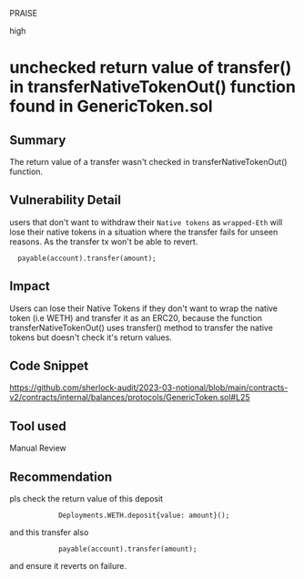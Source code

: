 PRAISE

high

# unchecked return value of transfer() in transferNativeTokenOut() function found in GenericToken.sol

## Summary
The return value of a transfer wasn't checked in transferNativeTokenOut() function. 

## Vulnerability Detail
users that don't want to withdraw their `Native tokens` as `wrapped-Eth` will lose their native tokens in a situation where the transfer fails for unseen reasons. As the transfer tx won't be able to revert.
```solidity
  payable(account).transfer(amount);
```
## Impact
Users can lose their Native Tokens if they don't want to wrap the native token (i.e WETH) and transfer it as an ERC20, because the function transferNativeTokenOut() uses transfer() method to transfer the native tokens but doesn't check it's return values.

## Code Snippet
https://github.com/sherlock-audit/2023-03-notional/blob/main/contracts-v2/contracts/internal/balances/protocols/GenericToken.sol#L25
## Tool used

Manual Review

## Recommendation
pls check the return value of this deposit
```solidity
            Deployments.WETH.deposit{value: amount}();
```
and this  transfer also 
```solidity
            payable(account).transfer(amount);
```
and ensure it reverts on failure.
